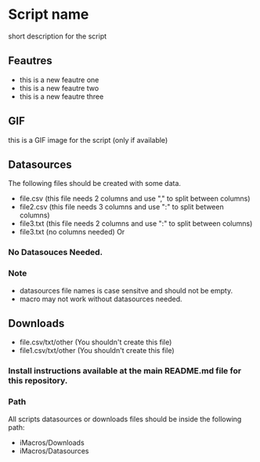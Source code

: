 # Script name
short description for the script

## Feautres
- this is a new feautre one
- this is a new feautre two
- this is a new feautre three

## GIF
this is a GIF image for the script (only if available)

## Datasources
The following files should be created with some data.
- file.csv (this file needs 2 columns and use "," to split between columns)
- file2.csv (this file needs 3 columns and use ":" to split between columns)
- file3.txt (this file needs 2 columns and use ":" to split between columns)
- file3.txt (no columns needed)
Or
### No Datasouces Needed.

### Note
- datasources file names is case sensitve and should not be empty.
- macro may not work without datasources needed.

## Downloads
- file.csv/txt/other (You shouldn't create this file)
- file1.csv/txt/other (You shouldn't create this file)

### Install instructions available at the main README.md file for this repository.

### Path
All scripts datasources or downloads files should be inside the following path:
- iMacros/Downloads
- iMacros/Datasources
